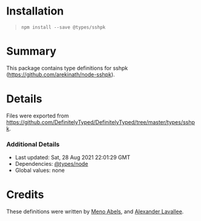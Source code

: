 # Installation
> `npm install --save @types/sshpk`

# Summary
This package contains type definitions for sshpk (https://github.com/arekinath/node-sshpk).

# Details
Files were exported from https://github.com/DefinitelyTyped/DefinitelyTyped/tree/master/types/sshpk.

### Additional Details
 * Last updated: Sat, 28 Aug 2021 22:01:29 GMT
 * Dependencies: [@types/node](https://npmjs.com/package/@types/node)
 * Global values: none

# Credits
These definitions were written by [Meno Abels](https://github.com/mabels), and [Alexander Lavallee](https://github.com/lavalleeale).
